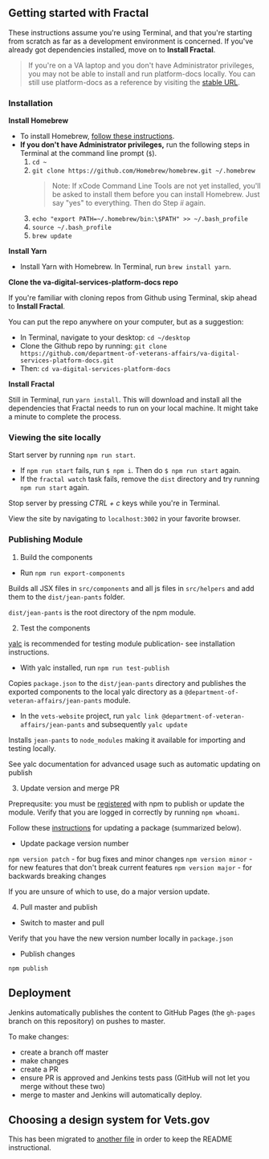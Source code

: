 ## Getting started with Fractal

These instructions assume you're using Terminal, and that you're starting from scratch as far as a development environment is concerned. If you've already got dependencies installed, move on to **Install Fractal**.

> If you're on a VA laptop and you don't have Administrator privileges, you may not be able to install and run platform-docs locally. You can still use platform-docs as a reference by visiting the [stable URL](https://department-of-veterans-affairs.github.io/va-digital-services-platform-docs). 

### Installation

**Install Homebrew**
* To install Homebrew, [follow these instructions](https://www.howtogeek.com/211541/homebrew-for-os-x-easily-installs-desktop-apps-and-terminal-utilities/). 
* **If you don't have Administrator privileges,** run the following steps in Terminal at the command line prompt (`$`).
  1. `cd ~`
  2. `git clone https://github.com/Homebrew/homebrew.git ~/.homebrew`
      > Note: If xCode Command Line Tools are not yet installed, you'll be asked to install them before you can install Homebrew. Just say "yes" to everything. Then do Step *ii* again.
  3. `echo "export PATH=~/.homebrew/bin:\$PATH" >> ~/.bash_profile`
  4. `source ~/.bash_profile`
  5. `brew update`

**Install Yarn**
* Install Yarn with Homebrew. In Terminal, run `brew install yarn`.

**Clone the va-digital-services-platform-docs repo**

If you're familiar with cloning repos from Github using Terminal, skip ahead to **Install Fractal**.

You can put the repo anywhere on your computer, but as a suggestion:
- In Terminal, navigate to your desktop: `cd ~/desktop`
- Clone the Github repo by running: `git clone https://github.com/department-of-veterans-affairs/va-digital-services-platform-docs.git`
- Then: `cd va-digital-services-platform-docs`

**Install Fractal**

Still in Terminal, run `yarn install`. This will download and install all the dependencies that Fractal needs to run on your local machine. It might take a minute to complete the process.

### Viewing the site locally
Start server by running `npm run start`.
  * If `npm run start` fails, run ```$ npm i```. Then do ```$ npm run start``` again.
  * If the `fractal watch` task fails, remove the `dist` directory and try running `npm run start` again.

Stop server by pressing *CTRL + c* keys while you're in Terminal.

View the site by navigating to `localhost:3002` in your favorite browser.


### Publishing Module

1. Build the components

* Run `npm run export-components`

Builds all JSX files in `src/components` and all js files in `src/helpers` and add them to the `dist/jean-pants` folder.

`dist/jean-pants` is the root directory of the npm module.

2. Test the components

[yalc](https://github.com/whitecolor/yalc) is recommended for testing module publication- see installation instructions.

* With yalc installed, run `npm run test-publish`

Copies `package.json` to the `dist/jean-pants` directory and publishes the exported components to the local yalc directory as a `@department-of-veteran-affairs/jean-pants` module.

* In the `vets-website` project, run `yalc link @department-of-veteran-affairs/jean-pants` and subsequently `yalc update`

Installs `jean-pants` to `node_modules` making it available for importing and testing locally.

See yalc documentation for advanced usage such as automatic updating on publish

3. Update version and merge PR

Preprequsite: you must be [registered](https://docs.npmjs.com/getting-started/publishing-npm-packages) with npm to publish or update the module. Verify that you are logged in correctly by running `npm whoami`.

Follow these [instructions](https://docs.npmjs.com/getting-started/publishing-npm-packages#how-to-update-the-version-number) for updating a package (summarized below).

* Update package version number

`npm version patch` - for bug fixes and minor changes
`npm version minor` - for new features that don't break current features
`npm version major` - for backwards breaking changes

If you are unsure of which to use, do a major version update.

4. Pull master and publish

* Switch to master and pull

Verify that you have the new version number locally in `package.json`

* Publish changes

`npm publish`

## Deployment

Jenkins automatically publishes the content to GitHub Pages (the `gh-pages` branch on this repository) on pushes to master.

To make changes:

- create a branch off master
- make changes
- create a PR
- ensure PR is approved and Jenkins tests pass (GitHub will not let you merge without these two)
- merge to master and Jenkins will automatically deploy.

## Choosing a design system for Vets.gov

This has been migrated to [another file](research.md) in order to keep the README instructional.
